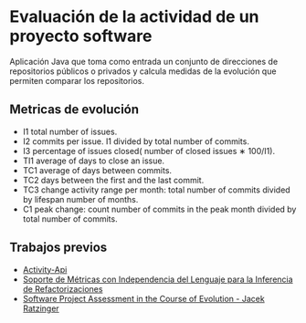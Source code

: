 # Evaluación de la actividad de un proyecto software
Aplicación Java que toma como entrada un conjunto de direcciones de repositorios públicos o privados y calcula  medidas de la evolución que permiten comparar los repositorios.

## Metricas de evolución
 - I1 total number of issues.
 - I2  commits  per  issue.  I1  divided  by  total  number  of
commits.
- I3 percentage of issues closed( number of closed issues ∗ 100/I1).
- TI1 average of days to close an issue.
- TC1 average of days between commits.
- TC2 days between the first and the last commit.
- TC3 change activity range per month: total number of
commits divided by lifespan number of months.
- C1 peak change: count number of commits in the peak
month divided by total number of commits.

## Trabajos previos
- [Activity-Api](https://github.com/dba0010/Activiti-Api )
- [Soporte de Métricas con Independencia del Lenguaje para la Inferencia de Refactorizaciones](https://www.researchgate.net/profile/Yania_Crespo/publication/221595114_Soporte_de_Metricas_con_Independencia_del_Lenguaje_para_la_Inferencia_de_Refactorizaciones/links/09e4150b5f06425e32000000/Soporte-de-Metricas-con-Independencia-del-Lenguaje-para-la-Inferencia-de-Refactorizaciones.pdf)
- [Software Project Assessment in the Course of Evolution -  Jacek Ratzinger](http://www.inf.usi.ch/jazayeri/docs/Thesis_Jacek_Ratzinger.pdf)

